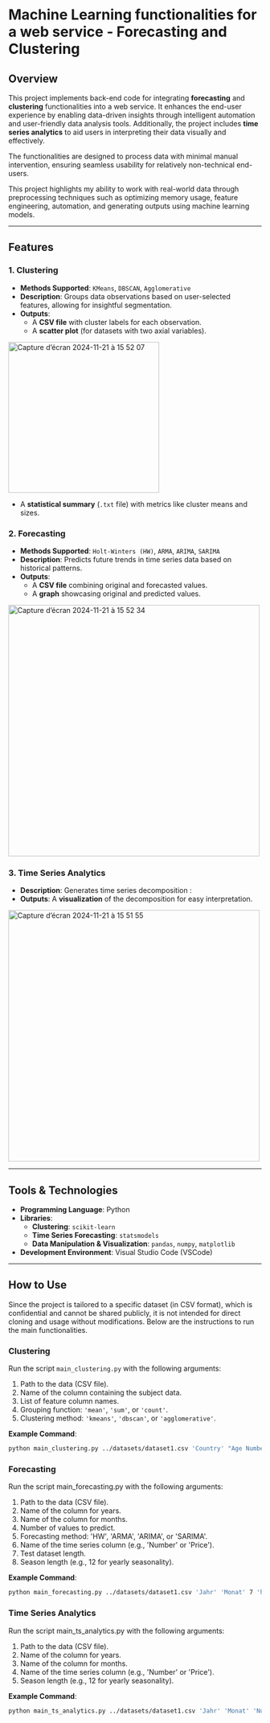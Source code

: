 # Machine Learning functionalities for a web service - Forecasting and Clustering

## Overview

This project implements back-end code for integrating **forecasting** and **clustering** functionalities into a web service. It enhances the end-user experience by enabling data-driven insights through intelligent automation and user-friendly data analysis tools. Additionally, the project includes **time series analytics** to aid users in interpreting their data visually and effectively.

The functionalities are designed to process data with minimal manual intervention, ensuring seamless usability for relatively non-technical end-users. 

This project highlights my ability to work with real-world data through preprocessing techniques such as optimizing memory usage, feature engineering, automation, and generating outputs using machine learning models.

---

## Features

### 1. Clustering
- **Methods Supported**: `KMeans`, `DBSCAN`, `Agglomerative`
- **Description**: Groups data observations based on user-selected features, allowing for insightful segmentation.
- **Outputs**:
  - A **CSV file** with cluster labels for each observation.
  - A **scatter plot** (for datasets with two axial variables).
<img width="300" alt="Capture d’écran 2024-11-21 à 15 52 07" src="https://github.com/user-attachments/assets/d9e004a1-de52-42e1-8ea2-209d1cdee285">

  - A **statistical summary** (`.txt` file) with metrics like cluster means and sizes.

### 2. Forecasting
- **Methods Supported**: `Holt-Winters (HW)`, `ARMA`, `ARIMA`, `SARIMA`
- **Description**: Predicts future trends in time series data based on historical patterns.
- **Outputs**:
  - A **CSV file** combining original and forecasted values.
  - A **graph** showcasing original and predicted values.
<img width="500" alt="Capture d’écran 2024-11-21 à 15 52 34" src="https://github.com/user-attachments/assets/9ba68df4-ddd7-4b57-836b-71833ddab432">


### 3. Time Series Analytics
- **Description**: Generates time series decomposition :
- **Outputs**: A **visualization** of the decomposition for easy interpretation.
<img width="500" alt="Capture d’écran 2024-11-21 à 15 51 55" src="https://github.com/user-attachments/assets/8244d7a7-19dd-45c6-aef3-f8a8a4a7f7a7">


---

## Tools & Technologies

- **Programming Language**: Python
- **Libraries**:
  - **Clustering**: `scikit-learn`
  - **Time Series Forecasting**: `statsmodels`
  - **Data Manipulation & Visualization**: `pandas`, `numpy`, `matplotlib`
- **Development Environment**: Visual Studio Code (VSCode)

---

## How to Use

Since the project is tailored to a specific dataset (in CSV format), which is confidential and cannot be shared publicly, it is not intended for direct cloning and usage without modifications. Below are the instructions to run the main functionalities.

### Clustering

Run the script `main_clustering.py` with the following arguments:
1. Path to the data (CSV file).
2. Name of the column containing the subject data.
3. List of feature column names.
4. Grouping function: `'mean'`, `'sum'`, or `'count'`.
5. Clustering method: `'kmeans'`, `'dbscan'`, or `'agglomerative'`.

**Example Command**:
```bash
python main_clustering.py ../datasets/dataset1.csv 'Country' "Age Number" 'mean' 'kmeans'
```

### Forecasting

Run the script main_forecasting.py with the following arguments:

1. Path to the data (CSV file).
2. Name of the column for years.
3. Name of the column for months.
4. Number of values to predict.
5. Forecasting method: 'HW', 'ARMA', 'ARIMA', or 'SARIMA'.
6. Name of the time series column (e.g., 'Number' or 'Price').
7. Test dataset length.
8. Season length (e.g., 12 for yearly seasonality).

**Example Command**:
```bash
python main_forecasting.py ../datasets/dataset1.csv 'Jahr' 'Monat' 7 'hw' 'Number' 5 12
```

### Time Series Analytics

Run the script main_ts_analytics.py with the following arguments:

1. Path to the data (CSV file).
2. Name of the column for years.
3. Name of the column for months.
4. Name of the time series column (e.g., 'Number' or 'Price').
5. Season length (e.g., 12 for yearly seasonality).

**Example Command**:
```bash
python main_ts_analytics.py ../datasets/dataset1.csv 'Jahr' 'Monat' 'Number' 12
```

